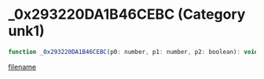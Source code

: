 # _0x293220DA1B46CEBC (Category unk1)

```js
function _0x293220DA1B46CEBC(p0: number, p1: number, p2: boolean): void
```

[filename](_0x293220DA1B46CEBC_m.md ':include')